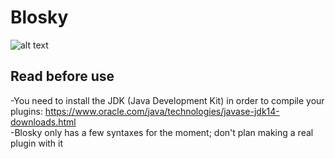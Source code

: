 # Blosky
![alt text](https://i.imgur.com/8kaAXzs.jpg)

## Read before use
-You need to install the JDK (Java Development Kit) in order to compile your plugins: https://www.oracle.com/java/technologies/javase-jdk14-downloads.html  
-Blosky only has a few syntaxes for the moment; don't plan making a real plugin with it
